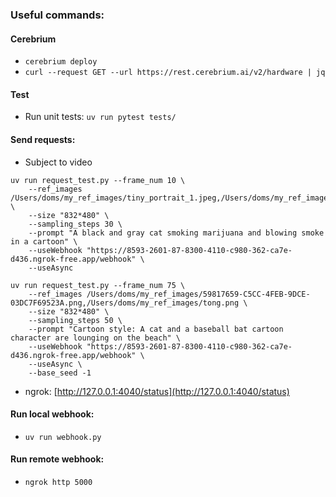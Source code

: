 ### Useful commands:

#### Cerebrium
* ```cerebrium deploy```
* ```curl --request GET --url https://rest.cerebrium.ai/v2/hardware | jq```

#### Test
* Run unit tests: ```uv run pytest tests/```

#### Send requests:
* Subject to video 

```
uv run request_test.py --frame_num 10 \
    --ref_images /Users/doms/my_ref_images/tiny_portrait_1.jpeg,/Users/doms/my_ref_images/charlie_portrait.jpeg  \
    --size "832*480" \
    --sampling_steps 30 \
    --prompt "A black and gray cat smoking marijuana and blowing smoke in a cartoon" \
    --useWebhook "https://8593-2601-87-8300-4110-c980-362-ca7e-d436.ngrok-free.app/webhook" \
    --useAsync
```

```
uv run request_test.py --frame_num 75 \
    --ref_images /Users/doms/my_ref_images/59817659-C5CC-4FEB-9DCE-03DC7F69523A.png,/Users/doms/my_ref_images/tong.png \
    --size "832*480" \
    --sampling_steps 50 \
    --prompt "Cartoon style: A cat and a baseball bat cartoon character are lounging on the beach" \
    --useWebhook "https://8593-2601-87-8300-4110-c980-362-ca7e-d436.ngrok-free.app/webhook" \
    --useAsync \
    --base_seed -1
```

* ngrok: [http://127.0.0.1:4040/status](http://127.0.0.1:4040/status)

#### Run local webhook:
* ```uv run webhook.py```


#### Run remote webhook:
* ```ngrok http 5000```